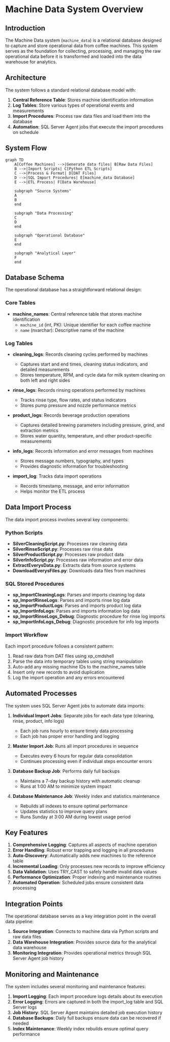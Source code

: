# Machine Data System Overview

## Introduction

The Machine Data system (`machine_data`) is a relational database designed to capture and store operational data from coffee machines. This system serves as the foundation for collecting, processing, and managing the raw operational data before it is transformed and loaded into the data warehouse for analytics.

## Architecture

The system follows a standard relational database model with:

1. **Central Reference Table**: Stores machine identification information
2. **Log Tables**: Store various types of operational events and measurements
3. **Import Procedures**: Process raw data files and load them into the database
4. **Automation**: SQL Server Agent jobs that execute the import procedures on schedule

## System Flow

```mermaid
graph TD
    A[Coffee Machines] -->|Generate data files| B[Raw Data Files]
    B -->|Import Scripts| C[Python ETL Scripts]
    C -->|Process & Format| D[DAT Files]
    D -->|SQL Import Procedures| E[machine_data Database]
    E -->|ETL Process| F[Data Warehouse]
    
    subgraph "Source Systems"
    A
    B
    end
    
    subgraph "Data Processing"
    C
    D
    end
    
    subgraph "Operational Database"
    E
    end
    
    subgraph "Analytical Layer"
    F
    end
```

## Database Schema

The operational database has a straightforward relational design:

### Core Tables

- **machine_names**: Central reference table that stores machine identification
  - `machine_id` (int, PK): Unique identifier for each coffee machine
  - `name` (nvarchar): Descriptive name of the machine

### Log Tables

- **cleaning_logs**: Records cleaning cycles performed by machines
  - Captures start and end times, cleaning status indicators, and detailed measurements
  - Stores temperature, RPM, and cycle data for milk system cleaning on both left and right sides

- **rinse_logs**: Records rinsing operations performed by machines
  - Tracks rinse type, flow rates, and status indicators
  - Stores pump pressure and nozzle performance metrics

- **product_logs**: Records beverage production operations
  - Captures detailed brewing parameters including pressure, grind, and extraction metrics
  - Stores water quantity, temperature, and other product-specific measurements

- **info_logs**: Records information and error messages from machines
  - Stores message numbers, typography, and types
  - Provides diagnostic information for troubleshooting

- **import_log**: Tracks data import operations
  - Records timestamp, message, and error information
  - Helps monitor the ETL process

## Data Import Process

The data import process involves several key components:

### Python Scripts

- **SilverCleaningScript.py**: Processes raw cleaning data
- **SilverRinseScript.py**: Processes raw rinse data
- **SilverProductScript.py**: Processes raw product data
- **SilverInfoScript.py**: Processes raw information and error data
- **ExtractEverysData.py**: Extracts data from source systems
- **DownloadEverysFiles.py**: Downloads data files from machines

### SQL Stored Procedures

- **sp_ImportCleaningLogs**: Parses and imports cleaning log data
- **sp_ImportRinseLogs**: Parses and imports rinse log data
- **sp_ImportProductLogs**: Parses and imports product log data
- **sp_ImportInfoLogs**: Parses and imports information log data
- **sp_ImportRinseLogs_Debug**: Diagnostic procedure for rinse log imports
- **sp_ImportInfoLogs_Debug**: Diagnostic procedure for info log imports

### Import Workflow

Each import procedure follows a consistent pattern:

1. Read raw data from DAT files using xp_cmdshell
2. Parse the data into temporary tables using string manipulation
3. Auto-add any missing machine IDs to the machine_names table
4. Insert only new records to avoid duplication
5. Log the import operation and any errors encountered

## Automated Processes

The system uses SQL Server Agent jobs to automate data imports:

1. **Individual Import Jobs**: Separate jobs for each data type (cleaning, rinse, product, info logs)
   - Each job runs hourly to ensure timely data processing
   - Each job has proper error handling and logging

2. **Master Import Job**: Runs all import procedures in sequence
   - Executes every 6 hours for regular data consolidation
   - Continues processing even if individual steps encounter errors

3. **Database Backup Job**: Performs daily full backups
   - Maintains a 7-day backup history with automatic cleanup
   - Runs at 1:00 AM to minimize system impact

4. **Database Maintenance Job**: Weekly index and statistics maintenance
   - Rebuilds all indexes to ensure optimal performance
   - Updates statistics to improve query plans
   - Runs Sunday at 3:00 AM during lowest usage period

## Key Features

1. **Comprehensive Logging**: Captures all aspects of machine operation
2. **Error Handling**: Robust error trapping and logging in all procedures
3. **Auto-Discovery**: Automatically adds new machines to the reference table
4. **Incremental Loading**: Only processes new records to improve efficiency
5. **Data Validation**: Uses TRY_CAST to safely handle invalid data values
6. **Performance Optimization**: Proper indexing and maintenance routines
7. **Automated Operation**: Scheduled jobs ensure consistent data processing

## Integration Points

The operational database serves as a key integration point in the overall data pipeline:

1. **Source Integration**: Connects to machine data via Python scripts and raw data files
2. **Data Warehouse Integration**: Provides source data for the analytical data warehouse
3. **Monitoring Integration**: Provides operational metrics through SQL Server Agent job history

## Monitoring and Maintenance

The system includes several monitoring and maintenance features:

1. **Import Logging**: Each import procedure logs details about its execution
2. **Error Logging**: Errors are captured in both the import_log table and SQL Server logs
3. **Job History**: SQL Server Agent maintains detailed job execution history
4. **Database Backups**: Daily full backups ensure data can be recovered if needed
5. **Index Maintenance**: Weekly index rebuilds ensure optimal query performance